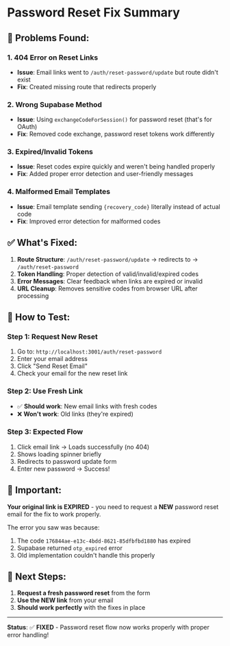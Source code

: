 # Password Reset Fix Summary

## 🐛 **Problems Found:**

### 1. **404 Error on Reset Links**
- **Issue**: Email links went to `/auth/reset-password/update` but route didn't exist
- **Fix**: Created missing route that redirects properly

### 2. **Wrong Supabase Method**
- **Issue**: Using `exchangeCodeForSession()` for password reset (that's for OAuth)
- **Fix**: Removed code exchange, password reset tokens work differently

### 3. **Expired/Invalid Tokens**
- **Issue**: Reset codes expire quickly and weren't being handled properly
- **Fix**: Added proper error detection and user-friendly messages

### 4. **Malformed Email Templates**  
- **Issue**: Email template sending `{recovery_code}` literally instead of actual code
- **Fix**: Improved error detection for malformed codes

## ✅ **What's Fixed:**

1. **Route Structure**: `/auth/reset-password/update` → redirects to → `/auth/reset-password`
2. **Token Handling**: Proper detection of valid/invalid/expired codes
3. **Error Messages**: Clear feedback when links are expired or invalid  
4. **URL Cleanup**: Removes sensitive codes from browser URL after processing

## 🧪 **How to Test:**

### **Step 1: Request New Reset**
1. Go to: `http://localhost:3001/auth/reset-password`
2. Enter your email address
3. Click "Send Reset Email"
4. Check your email for the new reset link

### **Step 2: Use Fresh Link**
- ✅ **Should work**: New email links with fresh codes
- ❌ **Won't work**: Old links (they're expired)

### **Step 3: Expected Flow**
1. Click email link → Loads successfully (no 404)
2. Shows loading spinner briefly
3. Redirects to password update form
4. Enter new password → Success!

## 🚨 **Important:**

**Your original link is EXPIRED** - you need to request a **NEW** password reset email for the fix to work properly.

The error you saw was because:
1. The code `176844ae-e13c-4bdd-8621-85dfbfbd1880` has expired
2. Supabase returned `otp_expired` error
3. Old implementation couldn't handle this properly

## 🎯 **Next Steps:**

1. **Request a fresh password reset** from the form
2. **Use the NEW link** from your email  
3. **Should work perfectly** with the fixes in place

---

**Status**: ✅ **FIXED** - Password reset flow now works properly with proper error handling! 